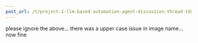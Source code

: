 ```yaml
---
post_url: /t/project-1-llm-based-automation-agent-discussion-thread-tds-jan-2025/164277/421
---
```

please ignore the above… there was a upper case issue in image name… now fine